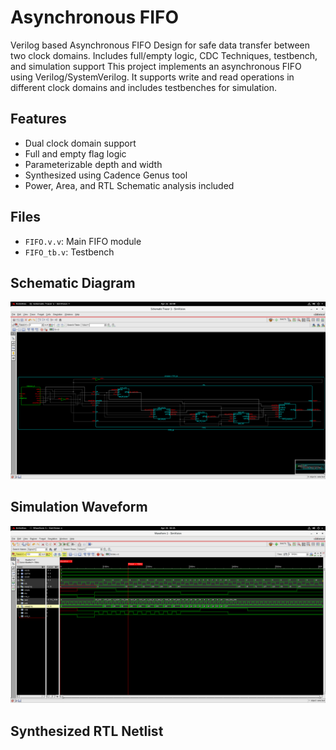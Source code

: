 # Asynchronous FIFO
Verilog based Asynchronous FIFO Design for safe data transfer between two clock domains. Includes full/empty logic, CDC Techniques, testbench, and simulation support
This project implements an asynchronous FIFO using Verilog/SystemVerilog. It supports write and read operations in different clock domains and includes testbenches for simulation.

## Features
- Dual clock domain support
- Full and empty flag logic
- Parameterizable depth and width
- Synthesized using Cadence Genus tool
- Power, Area, and RTL Schematic analysis included

## Files
- `FIFO.v.v`: Main FIFO module
- `FIFO_tb.v`: Testbench

##  Schematic Diagram

![Schematic diagram](Images/Schematic_diagram.png)

##  Simulation Waveform

![RTL Simation](Images/Simulation_waveform.png)

##  Synthesized RTL Netlist

